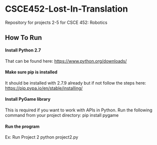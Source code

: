 # CSCE452-Lost-In-Translation
Repository for projects 2-5 for CSCE 452: Robotics
## How To Run
#### Install Python 2.7
That can be found here: https://www.python.org/downloads/
#### Make sure pip is installed
It should be installed with 2.7.9 already but if not follow the steps here: https://pip.pypa.io/en/stable/installing/
#### Install PyGame library
This is required if you want to work with APIs in Python. Run the following command from your project directory:
    pip install pygame
#### Run the program
Ex: Run Project 2
    python project2.py
